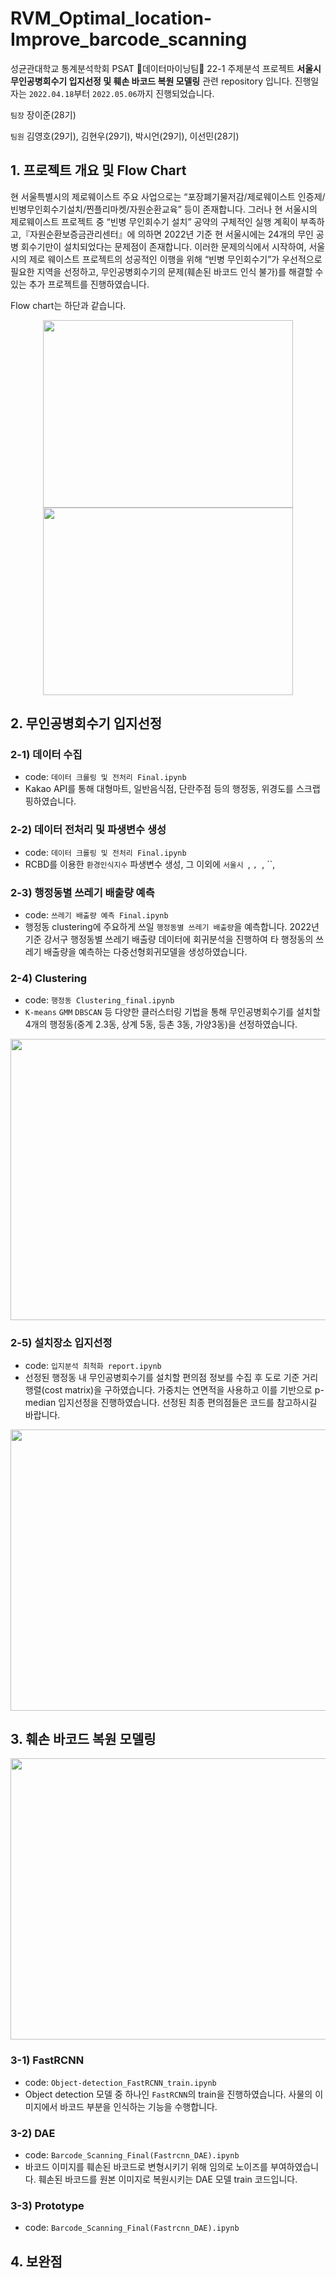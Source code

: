 # RVM_Optimal_location-Improve_barcode_scanning
성균관대학교 통계분석학회 PSAT 🐣데이터마이닝팀🐣 22-1 주제분석 프로젝트 **서울시 무인공병회수기 입지선정 및 훼손 바코드 복원 모델링** 관련 repository 입니다. 진행일자는 `2022.04.18`부터 `2022.05.06`까지 진행되었습니다.

`팀장` 장이준(28기)

`팀원` 김영호(29기), 김현우(29기), 박시언(29기), 이선민(28기)


## 1. 프로젝트 개요 및 Flow Chart
현 서울특별시의 제로웨이스트 주요 사업으로는 “포장폐기물저감/제로웨이스트 인증제/빈병무인회수기설치/찐플리마켓/자원순환교육” 등이 존재합니다. 그러나 현 서울시의 제로웨이스트 프로젝트 중 “빈병 무인회수기 설치” 공약의 구체적인 실행 계획이 부족하고,『자원순환보증금관리센터』에 의하면 2022년 기준 현 서울시에는 24개의 무인 공병 회수기만이 설치되었다는 문제점이 존재합니다. 이러한 문제의식에서 시작하여, 서울시의 제로 웨이스트 프로젝트의 성공적인 이행을 위해 “빈병 무인회수기”가 우선적으로 필요한 지역을 선정하고, 무인공병회수기의 문제(훼손된 바코드 인식 불가)를 해결할 수 있는 추가 프로젝트를 진행하였습니다.

Flow chart는 하단과 같습니다.
<p align="center">
  <img src="https://user-images.githubusercontent.com/67568001/184703142-f0680f30-1598-4211-8d85-439f04566d43.JPG" width="400" height="300"/>
  <img src="https://user-images.githubusercontent.com/67568001/184703155-9041e4d5-7726-4c83-8527-b32399da1bd7.JPG" width="400" height="300"/>
</p>



## 2. 무인공병회수기 입지선정
### 2-1) 데이터 수집 
- code: `데이터 크롤링 및 전처리 Final.ipynb`
- Kakao API를 통해 대형마트, 일반음식점, 단란주점 등의 행정동, 위경도를 스크랩핑하였습니다.

### 2-2) 데이터 전처리 및 파생변수 생성 
- code: `데이터 크롤링 및 전처리 Final.ipynb`
- RCBD를 이용한 `환경인식지수` 파생변수 생성, 그 이외에 `서울시 `, ``, ``, ``, 

### 2-3) 행정동별 쓰레기 배출량 예측 
- code: `쓰레기 배출량 예측 Final.ipynb`
- 행정동 clustering에 주요하게 쓰일 `행정동별 쓰레기 배출량`을 예측합니다. 2022년 기준 강서구 행정동별 쓰레기 배출량 데이터에 회귀분석을 진행하여 타 행정동의 쓰레기 배출량을 예측하는 다중선형회귀모델을 생성하였습니다.

### 2-4) Clustering 
- code: `행정동 Clustering_final.ipynb`
- `K-means` `GMM` `DBSCAN` 등 다양한 클러스터링 기법을 통해 무인공병회수기를 설치할 4개의 행정동(중계 2.3동, 상계 5동, 등촌 3동, 가양3동)을 선정하였습니다.
<img src="https://user-images.githubusercontent.com/67568001/184703205-a495643c-59cd-48c2-b05f-662473a1ef0d.JPG" width="600" height="450"/>

### 2-5) 설치장소 입지선정 
- code: `입지분석 최척화 report.ipynb`
- 선정된 행정동 내 무인공병회수기를 설치할 편의점 정보를 수집 후 도로 기준 거리행렬(cost matrix)을 구하였습니다. 가중치는 연면적을 사용하고 이를 기반으로 p-median 입지선정을 진행하였습니다. 선정된 최종 편의점들은 코드를 참고하시길 바랍니다.
<img src="https://user-images.githubusercontent.com/67568001/184703215-02e94da3-44f5-4cb4-a00e-de934898e31b.JPG" width="600" height="450"/>


## 3. 훼손 바코드 복원 모델링
<img src="https://user-images.githubusercontent.com/67568001/184703228-a4b966e5-8bfd-4085-9994-b3265ecc9b82.JPG" width="600" height="450"/>

### 3-1) FastRCNN 
- code: `Object-detection_FastRCNN_train.ipynb`
- Object detection 모델 중 하나인 `FastRCNN`의 train을 진행하였습니다. 사물의 이미지에서 바코드 부분을 인식하는 기능을 수행합니다.

### 3-2) DAE 
- code: `Barcode_Scanning_Final(Fastrcnn_DAE).ipynb`
- 바코드 이미지를 훼손된 바코드로 변형시키기 위해 임의로 노이즈를 부여하였습니다. 훼손된 바코드를 원본 이미지로 복원시키는 DAE 모델 train 코드입니다.

### 3-3) Prototype 
- code: `Barcode_Scanning_Final(Fastrcnn_DAE).ipynb`


## 4. 보완점

